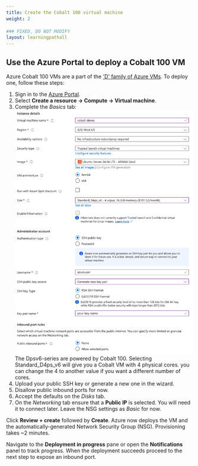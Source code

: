 ```yaml
---
title: Create the Cobalt 100 virtual machine
weight: 2

### FIXED, DO NOT MODIFY
layout: learningpathall
---
```


## Use the Azure Portal to deploy a Cobalt 100 VM

Azure Cobalt 100 VMs are a part of the ['D' family of Azure VMs](https://learn.microsoft.com/en-us/azure/virtual-machines/sizes/general-purpose/d-family). To deploy one, follow these steps:

1. Sign in to the [Azure Portal](https://portal.azure.com/).
2. Select **Create a resource → Compute → Virtual machine**.
3. Complete the *Basics* tab:
   ![Azure Portal – Basics tab for the VM wizard#center](images/create-cobalt-vm.png)
   The Dpsv6-series are powered by Cobalt 100. Selecting Standard_D4ps_v6 will give you a Cobalt VM with 4 physical cores. you can change the 4 to another value if you want a different number of cores.
4. Upload your public SSH key or generate a new one in the wizard.
5. Disallow public inbound ports for now.
5. Accept the defaults on the *Disks* tab.
6. On the *Networking* tab ensure that a **Public IP** is selected. You will need it to connect later. Leave the NSG settings as *Basic* for now. 

Click **Review + create** followed by **Create**. Azure now deploys the VM and the automatically-generated Network Security Group (NSG). Provisioning takes ~2 minutes.

Navigate to the **Deployment in progress** pane or open the **Notifications** panel to track progress. When the deployment succeeds proceed to the next step to expose an inbound port.
